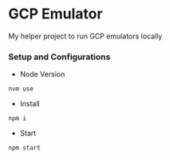 # GCP Emulator

My helper project to run GCP emulators locally

### Setup and Configurations

- Node Version

```
nvm use
```

- Install

```
npm i
```

- Start

```
npm start
```
